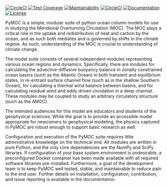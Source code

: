 [![CircleCI](https://circleci.com/gh/pymoc/PyMOC/tree/master.svg?style=shield)](https://circleci.com/gh/pymoc/PyMOC/tree/master)
[![Test Coverage](https://api.codeclimate.com/v1/badges/b03ff00b5c86d7afc364/test_coverage)](https://codeclimate.com/github/pymoc/PyMOC/test_coverage)
[![Maintainability](https://api.codeclimate.com/v1/badges/b03ff00b5c86d7afc364/maintainability)](https://codeclimate.com/github/pymoc/PyMOC/maintainability)
[![CircleCI](https://circleci.com/gh/pymoc/PyMOC/tree/master.svg?style=shield)](https://circleci.com/gh/pymoc/PyMOC/tree/master)
[![Documentation](https://img.shields.io/badge/docs-PyMOC-informational)](https://pymoc.github.io/PyMOC)
[![License](https://img.shields.io/badge/license-MIT-informational)](LICENSE)

PyMOC is a simple, modular suite of python ocean column models for
use in studying the Meridional Overturning Circulation (MOC). The 
MOC plays a critical role in the uptake and redistribution of heat
and carbon by the ocean, and as such both mediates and is governed
by shifts in the climate regime. As such, understanding of the MOC
is crucial to understanding of climate change.

The model suite consists of several independent modules representing
various ocean regions and dynamics. Specifically, there are modules
for calculating the advective-diffusive buoyancy balance in zonally
constrained ocean basins (such as the Atlantic Ocean) in both
transient and equilibrium states, in re-entrant surface channel flow
(such as in the shallow Southern Ocean), for calculating a thermal
wind balance between basins, and for calculating residual wind and
eddy driven circulation in a deep channel. These modules may be 
coupled to study an arbitrary circulatory structure (such as the AMOC).

The intended audiences for this model are educators and students
of the geophysical sciences. While the goal is to provide an accessible
model appropriate for newcomers to geophysical modeling, the physics
captured in PyMOC are robust enough to support basic research as well.

Configuration and execution of the PyMOC suite requires little
administrative knowledge on the technical end. All modules are written
in pure Python, and the only core dependencies are the NumPy and SciPy
libraries. If configuration of your base system environment is undesirable,
a preconfigured Docker container has been made available with all required
software libraries pre-installed. Furthermore, a goal of the development
team is to keep PyMOC well tested, stable, and maintainable to reduce
pain to the end user. Further details on installation, configuration,
contribution, and issue reporting is available in the documentation.
